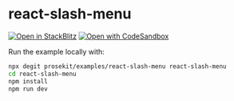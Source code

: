 # react-slash-menu

[![Open in StackBlitz](https://developer.stackblitz.com/img/open_in_stackblitz.svg)](https://stackblitz.com/github/prosekit/examples/tree/master/react-slash-menu)
[![Open with CodeSandbox](https://assets.codesandbox.io/github/button-edit-lime.svg)](https://codesandbox.io/p/sandbox/github/prosekit/examples/tree/master/react-slash-menu)

Run the example locally with:

```bash
npx degit prosekit/examples/react-slash-menu react-slash-menu
cd react-slash-menu
npm install
npm run dev
```
